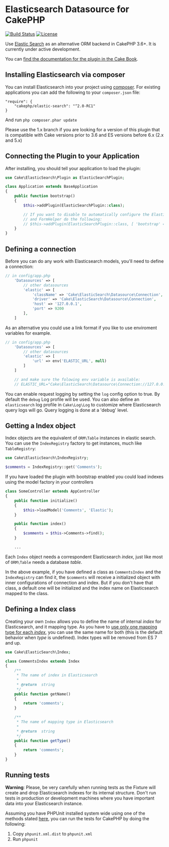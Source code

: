 # Elasticsearch Datasource for CakePHP

[![Build Status](https://travis-ci.org/cakephp/elastic-search.svg?branch=master)](https://travis-ci.org/cakephp/elastic-search)
[![License](https://poser.pugx.org/cakephp/elastic-search/license.svg)](https://packagist.org/packages/cakephp/elastic-search)

Use [Elastic Search](https://www.elastic.co/) as an alternative ORM backend in CakePHP 3.6+. It is currently under active development.

You can [find the documentation for the plugin in the Cake Book](http://book.cakephp.org/3.0/en/elasticsearch.html).

## Installing Elasticsearch via composer

You can install Elasticsearch into your project using
[composer](http://getcomposer.org). For existing applications you can add the
following to your `composer.json` file:

    "require": {
        "cakephp/elastic-search": "^2.0-RC1"
    }

And run `php composer.phar update`

Please use the 1.x branch if you are looking for a version of this plugin that is compatible with Cake versions prior to 3.6 and ES versions before 6.x (2.x and 5.x)

## Connecting the Plugin to your Application

After installing, you should tell your application to load the plugin:

```php
use Cake\ElasticSearch\Plugin as ElasticSearchPlugin;

class Application extends BaseApplication
{
    public function bootstrap()
    {
        $this->addPlugin(ElasticSearchPlugin::class);

        // If you want to disable to automatically configure the Elastic model provider
        // and FormHelper do the following:
        // $this->addPlugin(ElasticSearchPlugin::class, [ 'bootstrap' => false ]);
    }
}
```

## Defining a connection

Before you can do any work with Elasticsearch models, you'll need to define
a connection:

```php
// in config/app.php
    'Datasources' => [
        // other datasources
        'elastic' => [
            'className' => 'Cake\ElasticSearch\Datasource\Connection',
            'driver' => 'Cake\ElasticSearch\Datasource\Connection',
            'host' => '127.0.0.1',
            'port' => 9200
        ],
    ]
```
As an alternative you could use a link format if you like to use enviroment variables for example.

```php
// in config/app.php
    'Datasources' => [
        // other datasources
        'elastic' => [
            'url' => env('ELASTIC_URL', null)
        ]
    ]

    // and make sure the folowing env variable is available:
    // ELASTIC_URL="Cake\ElasticSearch\Datasource\Connection://127.0.0.1:9200?driver=Cake\ElasticSearch\Datasource\Connection"
```

You can enable request logging by setting the `log` config option to true. By
default the `debug` Log profile will be used. You can also
define an `elasticsearch` log profile in `Cake\Log\Log` to customize where
Elasticsearch query logs will go. Query logging is done at a 'debug' level.

## Getting a Index object

Index objects are the equivalent of `ORM\Table` instances in elastic search. You can
use the `IndexRegistry` factory to get instances, much like `TableRegistry`:

```php
use Cake\ElasticSearch\IndexRegistry;

$comments = IndexRegistry::get('Comments');
```

If you have loaded the plugin with bootstrap enabled you could load indexes using the model factory in your controllers
```php
class SomeController extends AppController
{
    public function initialize()
    {
        $this->loadModel('Comments', 'Elastic');
    }

    public function index()
    {
        $comments = $this->Comments->find();
    }

    ...
```

Each `Index` object needs a correspondent Elasticsearch _index_, just like most of `ORM\Table` needs a database _table_.

In the above example, if you have defined a class as `CommentsIndex` and the `IndexRegistry` can find it, the `$comments` will receive a initialized object with inner configurations of connection and index. But if you don't have that class, a default one will be initialized and the index name on Elasticsearch mapped to the class.

## Defining a Index class

Creating your own `Index` allows you to define the name of internal _index_ for Elasticsearch, and it mapping type. As you have to [use only one mapping type for each _index_](https://www.elastic.co/guide/en/elasticsearch/reference/master/removal-of-types.html), you can use the same name for both (this is the default behavior when _type_ is undefined). Index types will be removed from ES 7 and up.

```php
use Cake\ElasticSearch\Index;

class CommentsIndex extends Index
{
    /**
     * The name of index in Elasticsearch
     *
     * @return  string
     */
    public function getName()
    {
        return 'comments';
    }

    /**
     * The name of mapping type in Elasticsearch
     *
     * @return  string
     */
    public function getType()
    {
        return 'comments';
    }
}
```

## Running tests

**Warning**: Please, be very carefully when running tests as the Fixture will
create and drop Elasticsearch indexes for its internal structure. Don't run tests
in production or development machines where you have important data into your
Elasticsearch instance.

Assuming you have PHPUnit installed system wide using one of the methods stated
[here](http://phpunit.de/manual/current/en/installation.html), you can run the
tests for CakePHP by doing the following:

1. Copy `phpunit.xml.dist` to `phpunit.xml`
2. Run `phpunit`
